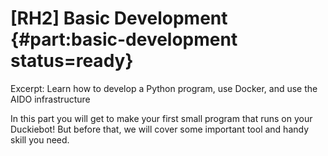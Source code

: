 # [RH2] Basic Development {#part:basic-development status=ready}

Excerpt: Learn how to develop a Python program, use Docker, and use the AIDO infrastructure

In this part you will get to make your first small program that runs on your Duckiebot! But before that, we will cover some important tool and handy skill you need.

<minitoc/>
